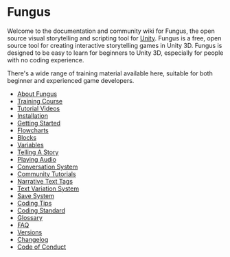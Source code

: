 Fungus
======

Welcome to the documentation and community wiki for Fungus, the open source visual storytelling and scripting tool for [Unity]. Fungus is a free, open source tool for creating interactive storytelling games in Unity 3D. Fungus is designed to be easy to learn for beginners to Unity 3D, especially for people with no coding experience.

There's a wide range of training material available here, suitable for both beginner and experienced game developers. 

* [About Fungus](about_fungus)
* [Training Course](training_course)
* [Tutorial Videos](tutorial_videos)
* [Installation](installation)
* [Getting Started](getting_started)
* [Flowcharts](flowcharts)
* [Blocks](blocks)
* [Variables](variables)
* [Telling A Story](telling_a_story)
* [Playing Audio](playing_audio)
* [Conversation System](conversation_system)
* [Community Tutorials](community_tutorials)
* [Narrative Text Tags](narrative_text_tags)
* [Text Variation System](text_variation_system)
* [Save System](save_system)
* [Coding Tips](coding_tips)
* [Coding Standard](coding_standard)
* [Glossary](glossary)
* [FAQ](faq)
* [Versions](versions)
* [Changelog](https://github.com/snozbot/fungus/blob/master/Assets/Fungus/Docs/CHANGELOG.txt)
* [Code of Conduct](code_of_conduct)


[Unity]: http://unity3d.com
[community forum]: http://fungusgames.com/forum
[FungusGames.com]: http://fungusgames.com
